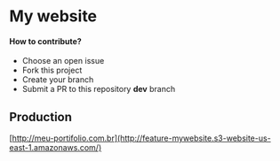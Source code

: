 # My website

#### How to contribute?
- Choose an open issue
- Fork this project
- Create your branch
- Submit a PR to this repository **dev** branch

## Production
[http://meu-portifolio.com.br](http://feature-mywebsite.s3-website-us-east-1.amazonaws.com/)
